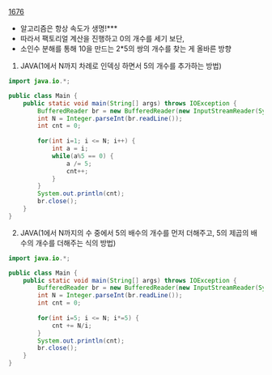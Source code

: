 [1676](https://www.acmicpc.net/problem/1676)

- 알고리즘은 항상 속도가 생명!***
- 따라서 팩토리얼 계산을 진행하고 0의 개수를 세기 보단,
- 소인수 분해를 통해 10을 만드는 2*5의 쌍의 개수를 찾는 게 올바른 방향

1. JAVA(1에서 N까지 차례로 인덱싱 하면서 5의 개수를 추가하는 방법)
```java
import java.io.*;

public class Main {
	public static void main(String[] args) throws IOException {
		BufferedReader br = new BufferedReader(new InputStreamReader(System.in));
		int N = Integer.parseInt(br.readLine());
		int cnt = 0;
		
		for(int i=1; i <= N; i++) {
			int a = i;
			while(a%5 == 0) {
				a /= 5;
				cnt++;
			}
		}
		System.out.println(cnt);
		br.close();
	}
}
```

2. JAVA(1에서 N까지의 수 중에서 5의 배수의 개수를 먼저 더해주고, 5의 제곱의 배수의 개수를 더해주는 식의 방법)
```java
import java.io.*;

public class Main {
	public static void main(String[] args) throws IOException {
		BufferedReader br = new BufferedReader(new InputStreamReader(System.in));
		int N = Integer.parseInt(br.readLine());
		int cnt = 0;
		
		for(int i=5; i <= N; i*=5) {
			cnt += N/i;
		}
		System.out.println(cnt);
		br.close();
	}
}
```
